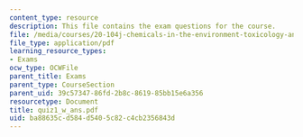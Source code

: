 ```yaml
---
content_type: resource
description: This file contains the exam questions for the course.
file: /media/courses/20-104j-chemicals-in-the-environment-toxicology-and-public-health-be-104j-spring-2005/ba88635cd584d5405c82c4cb2356843d_quiz1_w_ans.pdf
file_type: application/pdf
learning_resource_types:
- Exams
ocw_type: OCWFile
parent_title: Exams
parent_type: CourseSection
parent_uid: 39c57347-86fd-2b8c-8619-85bb15e6a356
resourcetype: Document
title: quiz1_w_ans.pdf
uid: ba88635c-d584-d540-5c82-c4cb2356843d
---
```

